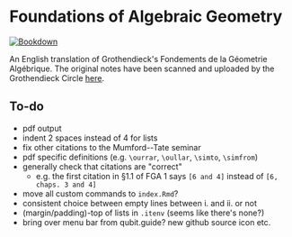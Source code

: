 # Foundations of Algebraic Geometry

[![Bookdown](https://github.com/thosgood/fga/actions/workflows/main.yml/badge.svg)](https://github.com/thosgood/fga/actions/workflows/main.yml)

An English translation of Grothendieck's Fondements de la Géometrie Algébrique.
The original notes have been scanned and uploaded by the Grothendieck Circle [here](https://webusers.imj-prg.fr/~leila.schneps/grothendieckcircle/FGA.pdf).

## To-do

- pdf output
- indent 2 spaces instead of 4 for lists
- fix other citations to the Mumford--Tate seminar
- pdf specific definitions (e.g. `\ourrar`, `\oullar`, `\simto`, `\simfrom`)
- generally check that citations are "correct"
    + e.g. the first citation in §1.1 of FGA 1 says `[6 and 4]` instead of `[6, chaps. 3 and 4]`
- move all custom commands to `index.Rmd`?
- consistent choice between empty lines between i. and ii. or not
- (margin/padding)-top of lists in `.itenv` (seems like there's none?)
- bring over menu bar from qubit.guide? new github source icon etc.
